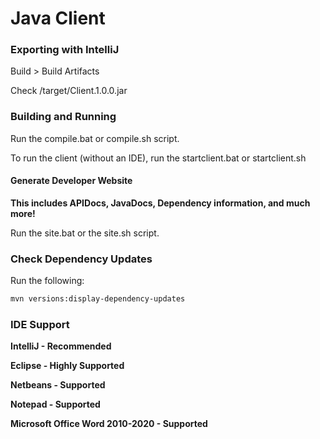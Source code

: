 # Java  Client

### Exporting with IntelliJ

Build > Build Artifacts

Check /target/Client.1.0.0.jar

### Building and Running

Run the compile.bat or compile.sh script.

To run the client (without an IDE), run the startclient.bat or startclient.sh

#### Generate Developer Website

**This includes APIDocs, JavaDocs, Dependency information, and much more!**

Run the site.bat or the site.sh script.

### Check Dependency Updates

Run the following:

```bash
mvn versions:display-dependency-updates
```

### IDE Support

**IntelliJ - Recommended**

**Eclipse - Highly Supported**

**Netbeans - Supported**

**Notepad - Supported**

**Microsoft Office Word 2010-2020 - Supported**
 
